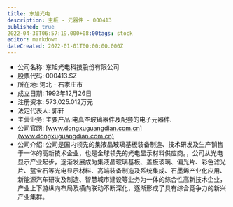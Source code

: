 ```yaml
---
title: 东旭光电
description: 主板 - 元器件 - 000413
published: true
2022-04-30T06:57:19.000+08:00tags: stock
editor: markdown
dateCreated: 2022-01-01T00:00:00.000Z
---
```


- 公司名称: 东旭光电科技股份有限公司
- 股票代码: 000413.SZ
- 所在地: 河北 - 石家庄市
- 成立日期: 1992年12月26日
- 注册资本: 573,025.012万元
- 法定代表人: 郭轩
- 主营业务: 主要产品:电真空玻璃器件及配套的电子元器件.
- 公司官网: [www.dongxuguangdian.com.cn](www.dongxuguangdian.com.cn)
- 公司介绍: 公司是国内领先的集液晶玻璃基板装备制造、技术研发及生产销售于一体的高新技术企业，也是全球领先的光电显示材料供应商。，公司从光电显示产业起步，逐渐发展成为集液晶玻璃基板、盖板玻璃、偏光片、彩色滤光片、蓝宝石等光电显示材料、高端装备制造及系统集成、石墨烯产业化应用、新能源汽车研发及制造、智慧城市建设等业务为一体的综合性高新技术企业，产业上下游纵向布局及横向联动不断深化，逐渐形成了具有综合竞争力的新兴产业集群。


